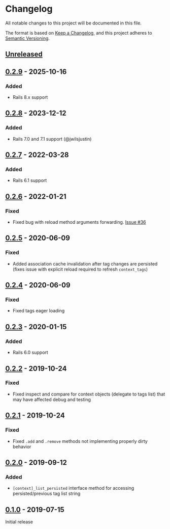 # Changelog
All notable changes to this project will be documented in this file.

The format is based on [Keep a Changelog](https://keepachangelog.com/en/1.0.0/),
and this project adheres to [Semantic Versioning](https://semver.org/spec/v2.0.0.html).

## [Unreleased]

## [0.2.9] - 2025-10-16
### Added
- Rails 8.x support

## [0.2.8] - 2023-12-12
### Added
- Rails 7.0 and 7.1 support (@jwilsjustin)

## [0.2.7] - 2022-03-28
### Added
- Rails 6.1 support

## [0.2.6] - 2022-01-21
### Fixed
- Fixed bug with reload method arguments forwarding. [Issue #36](https://github.com/iiwo/easy_tags/issues/36)

## [0.2.5] - 2020-06-09
### Fixed
- Added association cache invalidation after tag changes are persisted
(fixes issue with explicit reload required to refresh `context_tags`)

## [0.2.4] - 2020-06-09
### Fixed
- Fixed tags eager loading

## [0.2.3] - 2020-01-15
### Added
- Rails 6.0 support

## [0.2.2] - 2019-10-24
### Fixed
- Fixed inspect and compare for context objects (delegate to tags list) that may have affected debug and testing

## [0.2.1] - 2019-10-24
### Fixed
- Fixed `.add` and `.remove` methods not implementing properly dirty behavior

## [0.2.0] - 2019-09-12
### Added
- `[context]_list_persisted` interface method for accessing persisted/previous tag list string

## [0.1.0] - 2019-07-15
Initial release

[Unreleased]: https://github.com/iiwo/easy_tags/compare/v0.2.9...HEAD
[0.2.9]: https://github.com/iiwo/easy_tags/compare/v0.2.8...v0.2.9
[0.2.8]: https://github.com/iiwo/easy_tags/compare/v0.2.7...v0.2.8
[0.2.7]: https://github.com/iiwo/easy_tags/compare/v0.2.6...v0.2.7
[0.2.6]: https://github.com/iiwo/easy_tags/compare/v0.2.5...v0.2.6
[0.2.5]: https://github.com/iiwo/easy_tags/compare/v0.2.4...v0.2.5
[0.2.4]: https://github.com/iiwo/easy_tags/compare/v0.2.3...v0.2.4
[0.2.3]: https://github.com/iiwo/easy_tags/compare/v0.2.2...v0.2.3
[0.2.2]: https://github.com/iiwo/easy_tags/compare/v0.2.1...v0.2.2
[0.2.1]: https://github.com/iiwo/easy_tags/compare/v0.2.0...v0.2.1
[0.2.0]: https://github.com/iiwo/easy_tags/compare/v0.1.0...v0.2.0
[0.1.0]: https://github.com/iiwo/easy_tags/releases/tag/v0.1.0
